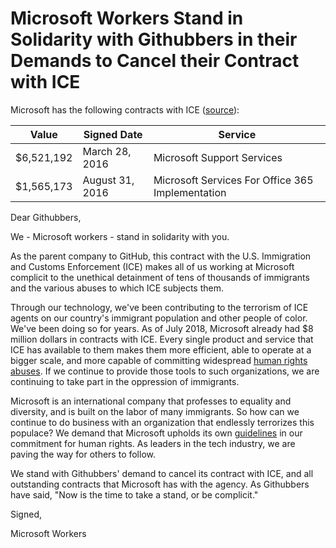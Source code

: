 # Microsoft Workers Stand in Solidarity with Githubbers in their Demands to Cancel their Contract with ICE

Microsoft has the following contracts with ICE ([source](https://www.vox.com/recode/2019/7/30/20728147/tech-company-ice-contracts-foia-microsoft-palantir-concur-dell)):

| Value | Signed Date | Service |
| --- | --- | --- |
| $6,521,192 | March 28, 2016 | Microsoft Support Services |
| $1,565,173 | August 31, 2016 | Microsoft Services For Office 365 Implementation |

Dear Githubbers, 

We - Microsoft workers - stand in solidarity with you.

As the parent company to GitHub, this contract with the U.S. Immigration and Customs Enforcement (ICE) makes all of us working at Microsoft complicit to the unethical detainment of tens of thousands of immigrants and the various abuses to which ICE subjects them.

Through our technology, we've been contributing to the terrorism of ICE agents on our country's immigrant population and other people of color. We've been doing so for years. As of July 2018, Microsoft already had $8 million dollars in contracts with ICE. Every single product and service that ICE has available to them makes them more efficient, able to operate at a bigger scale, and more capable of committing widespread [human rights abuses](https://theconversation.com/mexicans-in-us-routinely-confront-legal-abuse-racial-profiling-ice-targeting-and-other-civil-rights-violations-114479). If we continue to provide those tools to such organizations, we are continuing to take part in the oppression of immigrants.

Microsoft is an international company that professes to equality and diversity, and is built on the labor of many immigrants. So how can we continue to do business with an organization that endlessly terrorizes this populace? We demand that Microsoft upholds its own [guidelines](https://www.microsoft.com/en-us/corporate-responsibility/human-rights-statement) in our commitment for human rights. As leaders in the tech industry, we are paving the way for others to follow. 

We stand with Githubbers' demand to cancel its contract with ICE, and all outstanding contracts that Microsoft has with the agency. As Githubbers have said, "Now is the time to take a stand, or be complicit."

Signed,

Microsoft Workers
